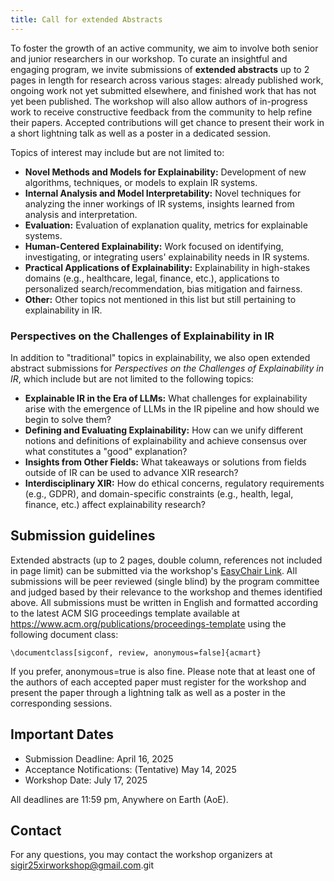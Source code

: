 ```yaml
---
title: Call for extended Abstracts
---
```



To foster the growth of an active community, we aim to involve both senior and junior researchers in our workshop. To curate an insightful and engaging program, we invite submissions of **extended abstracts** up to 2 pages in length for research across various stages: already published work, ongoing work not yet submitted elsewhere, and finished work that has not yet been published. The workshop will also allow authors of in-progress work to receive constructive feedback from the community to help refine their papers. Accepted contributions will get chance to present their work in a short lightning talk as well as a poster in a dedicated session.  

Topics of interest may include but are not limited to: 

- **Novel Methods and Models for Explainability:** Development of new algorithms, techniques, or models to explain IR systems.
- **Internal Analysis and Model Interpretability:** Novel techniques for analyzing the inner workings of IR systems, insights learned from analysis and interpretation.
- **Evaluation:** Evaluation of explanation quality, metrics for explainable systems.
- **Human-Centered Explainability:** Work focused on identifying, investigating, or integrating users' explainability needs in IR systems.
- **Practical Applications of Explainability:** Explainability in high-stakes domains (e.g., healthcare, legal, finance, etc.), applications to personalized search/recommendation, bias mitigation and fairness.
- **Other:** Other topics not mentioned in this list but still pertaining to explainability in IR.

### Perspectives on the Challenges of Explainability in IR

In addition to "traditional" topics in explainability, we also open extended abstract submissions for *Perspectives on the Challenges of Explainability in IR*, which include but are not limited to the following topics:

- **Explainable IR in the Era of LLMs:** What challenges for explainability arise with the emergence of LLMs in the IR pipeline and how should we begin to solve them?
- **Defining and Evaluating Explainability:** How can we unify different notions and definitions of explainability and achieve consensus over what constitutes a "good" explanation?
- **Insights from Other Fields:** What takeaways or solutions from fields outside of IR can be used to advance XIR research?
- **Interdisciplinary XIR:** How do ethical concerns, regulatory requirements (e.g., GDPR), and domain-specific constraints (e.g., health, legal, finance, etc.) affect explainability research?


## Submission guidelines 
Extended abstracts (up to 2 pages, double column, references not included in page limit) can be submitted via the workshop's [EasyChair Link](https://easychair.org/conferences/?conf=wexir25). 
All submissions will be peer reviewed (single blind) by the program committee and judged based by their relevance to the workshop and themes identified above. All submissions must be written in English and formatted according to the latest ACM SIG proceedings template available at https://www.acm.org/publications/proceedings-template using the following document class: 

```` \documentclass[sigconf, review, anonymous=false]{acmart} ```` 

If you prefer, anonymous=true is also fine. Please note that at least one of the authors of each accepted paper must register for the workshop and present the paper through a lightning talk as well as a poster in the corresponding sessions. 




## Important Dates 
- Submission Deadline: April 16, 2025
- Acceptance Notifications: (Tentative) May 14, 2025
- Workshop Date: July 17, 2025

All deadlines are 11:59 pm, Anywhere on Earth (AoE).

## Contact
For any questions, you may contact the workshop organizers at [sigir25xirworkshop@gmail.com](mailto:sigir25xirworkshop@gmail.com).git